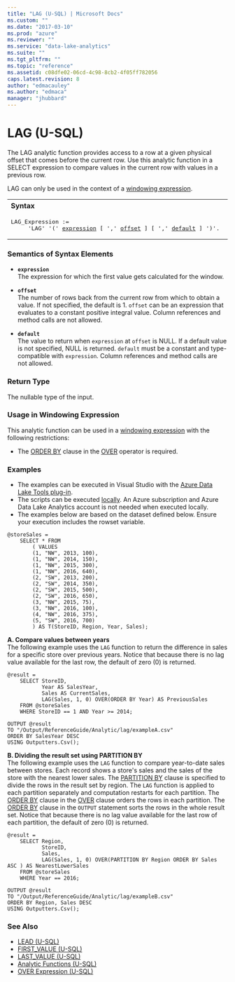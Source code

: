 ```yaml
---
title: "LAG (U-SQL) | Microsoft Docs"
ms.custom: ""
ms.date: "2017-03-10"
ms.prod: "azure"
ms.reviewer: ""
ms.service: "data-lake-analytics"
ms.suite: ""
ms.tgt_pltfrm: ""
ms.topic: "reference"
ms.assetid: c08dfe02-06cd-4c98-8cb2-4f05ff782056
caps.latest.revision: 8
author: "edmacauley"
ms.author: "edmaca"
manager: "jhubbard"
---
```

# LAG (U-SQL)
The LAG analytic function provides access to a row at a given physical offset that comes before the current row. Use this analytic function in a SELECT expression to compare values in the current row with values in a previous row.

LAG can only be used in the context of a [windowing expression](../USQL/over-expression-u-sql.md). 

<table><th align="left">Syntax</th><tr><td><pre>
LAG_Expression :=                                                                                        
     'LAG' '(' <a href="#exp">expression</a> [ ',' <a href="#off">offset</a> ] [ ',' <a href="#def">default</a> ] ')'.
</pre></td></tr></table>

### Semantics of Syntax Elements 
* <a name="exp"></a>**`expression`**     
The expression for which the first value gets calculated for the window. 

* <a name="off"></a>**`offset`**  
The number of rows back from the current row from which to obtain a value. If not specified, the default is 1. `offset` can be an expression that evaluates to a constant positive integral value.  Column references and method calls are not allowed.

* <a name="def"></a>**`default`**  
The value to return when `expression` at `offset` is NULL. If a default value is not specified, NULL is returned. `default` must be a constant and type-compatible with `expression`.  Column references and method calls are not allowed.

### Return Type 
The nullable type of the input. 

### Usage in Windowing Expression 
This analytic function can be used in a [windowing expression](../USQL/over-expression-u-sql.md) with the following restrictions: 
* The [ORDER BY](../USQL/over-expression-u-sql.md#OBC) clause in the [OVER](../USQL/over-expression-u-sql.md) operator is required. 

### Examples
- The examples can be executed in Visual Studio with the [Azure Data Lake Tools plug-in](https://www.microsoft.com/download/details.aspx?id=49504).  
- The scripts can be executed [locally](https://docs.microsoft.com/azure/data-lake-analytics/data-lake-analytics-data-lake-tools-get-started#run-u-sql-locally).  An Azure subscription and Azure Data Lake Analytics account is not needed when executed locally.
- The examples below are based on the dataset defined below.  Ensure your execution includes the rowset variable.
```
@storeSales =
    SELECT * FROM 
        ( VALUES
        (1, "NW", 2013, 100),
        (1, "NW", 2014, 150),
        (1, "NW", 2015, 300),
        (1, "NW", 2016, 640),
        (2, "SW", 2013, 200),
        (2, "SW", 2014, 350),
        (2, "SW", 2015, 500),
        (2, "SW", 2016, 650),
        (3, "NW", 2015, 75),
        (3, "NW", 2016, 100),
        (4, "NW", 2016, 375),
        (5, "SW", 2016, 700)
        ) AS T(StoreID, Region, Year, Sales);
```

**A.    Compare values between years**   
The following example uses the `LAG` function to return the difference in sales for a specific store over previous years.  Notice that because there is no lag value available for the last row, the default of zero (0) is returned.
```
@result =
    SELECT StoreID,
           Year AS SalesYear,
           Sales AS CurrentSales,
           LAG(Sales, 1, 0) OVER(ORDER BY Year) AS PreviousSales
    FROM @storeSales
    WHERE StoreID == 1 AND Year >= 2014;

OUTPUT @result
TO "/Output/ReferenceGuide/Analytic/lag/exampleA.csv"
ORDER BY SalesYear DESC
USING Outputters.Csv();
```

**B.    Dividing the result set using PARTITION BY**   
The following example uses the `LAG` function to compare year-to-date sales between stores.  Each record shows a store's sales and the sales of the store with the nearest lower sales.  The [PARTITION BY](../USQL/over-expression-u-sql.md#OPBC) clause is specified to divide the rows in the result set by region.  The `LAG` function is applied to each partition separately and computation restarts for each partition.  The [ORDER BY](../USQL/over-expression-u-sql.md#OBC) clause in the [OVER](../USQL/over-expression-u-sql.md) clause orders the rows in each partition.  The [ORDER BY](../USQL/output-statement-u-sql.md#OBOFC) clause in the `OUTPUT` statement sorts the rows in the whole result set.  Notice that because there is no lag value available for the last row of each partition, the default of zero (0) is returned.
```
@result =
    SELECT Region,
           StoreID,
           Sales,
           LAG(Sales, 1, 0) OVER(PARTITION BY Region ORDER BY Sales ASC ) AS NearestLowerSales
    FROM @storeSales
    WHERE Year == 2016;

OUTPUT @result
TO "/Output/ReferenceGuide/Analytic/lag/exampleB.csv"
ORDER BY Region, Sales DESC
USING Outputters.Csv();
```

### See Also 
* [LEAD (U-SQL)](../USQL/lead-u-sql.md)
* [FIRST_VALUE (U-SQL)](../USQL/first-value-u-sql.md)
* [LAST_VALUE (U-SQL)](../USQL/last-value-u-sql.md)
* [Analytic Functions (U-SQL)](../USQL/analytic-functions-u-sql.md)   
* [OVER Expression (U-SQL)](../USQL/over-expression-u-sql.md) 

